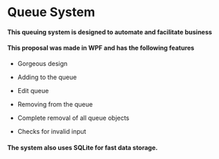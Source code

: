 # Queue System

#### This queuing system is designed to automate and facilitate business

#### This proposal was made in WPF and has the following features

- Gorgeous design

- Adding to the queue

- Edit queue

- Removing from the queue

- Complete removal of all queue objects

- Checks for invalid input 

#### The system also uses SQLite for fast data storage.
